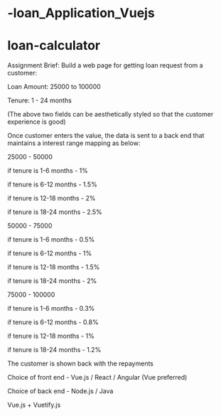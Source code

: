 # -loan_Application_Vuejs

# loan-calculator

Assignment Brief: Build a web page for getting loan request from a customer:

Loan Amount: 25000 to 100000

Tenure: 1 - 24 months

(The above two fields can be aesthetically styled so that the customer experience is good)

 

Once customer enters the value, the data is sent to a back end that maintains a interest range mapping as below:

 

25000 - 50000 

if tenure is 1-6 months - 1%

if tenure is 6-12 months - 1.5%  

if tenure is 12-18 months - 2%  

if tenure is 18-24 months - 2.5%  

 

50000 - 75000 

if tenure is 1-6 months - 0.5%

if tenure is 6-12 months - 1%  

if tenure is 12-18 months - 1.5%  

if tenure is 18-24 months - 2%  

 

75000 - 100000 

if tenure is 1-6 months - 0.3%

if tenure is 6-12 months - 0.8%  

if tenure is 12-18 months - 1%  

if tenure is 18-24 months - 1.2%  

 

The customer is shown back with the repayments

 

Choice of front end - Vue.js / React / Angular (Vue preferred)

Choice of back end - Node.js / Java 

Vue.js + Vuetify.js
